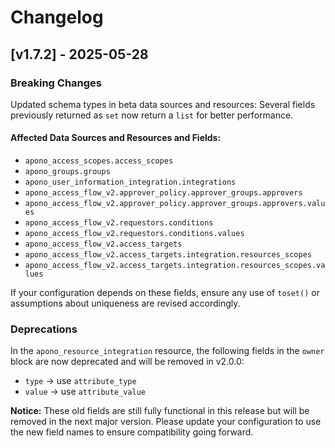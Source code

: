 # Changelog

## [v1.7.2] - 2025-05-28

### Breaking Changes

Updated schema types in beta data sources and resources: Several fields previously returned as `set` now return a `list` for better performance.

#### Affected Data Sources and Resources and Fields:

- `apono_access_scopes.access_scopes`
- `apono_groups.groups`
- `apono_user_information_integration.integrations`
- `apono_access_flow_v2.approver_policy.approver_groups.approvers`
- `apono_access_flow_v2.approver_policy.approver_groups.approvers.values`
- `apono_access_flow_v2.requestors.conditions`
- `apono_access_flow_v2.requestors.conditions.values`
- `apono_access_flow_v2.access_targets`
- `apono_access_flow_v2.access_targets.integration.resources_scopes`
- `apono_access_flow_v2.access_targets.integration.resources_scopes.values`

If your configuration depends on these fields, ensure any use of `toset()` or assumptions about uniqueness are revised accordingly.

### Deprecations

In the `apono_resource_integration` resource, the following fields in the `owner` block are now deprecated and will be removed in v2.0.0:

- `type` → use `attribute_type`
- `value` → use `attribute_value`

**Notice:** These old fields are still fully functional in this release but will be removed in the next major version. Please update your configuration to use the new field names to ensure compatibility going forward.

